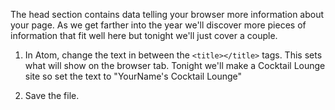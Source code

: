 The head section contains data telling your browser more information about your page.  As we get farther into the year we'll discover more pieces of information that fit well here but tonight we'll just cover a couple.

1. In Atom, change the text in between the `<title></title>` tags.  This sets what will show on the browser tab.  Tonight we'll make a Cocktail Lounge site so set the text to "YourName's Cocktail Lounge"

2. Save the file.




